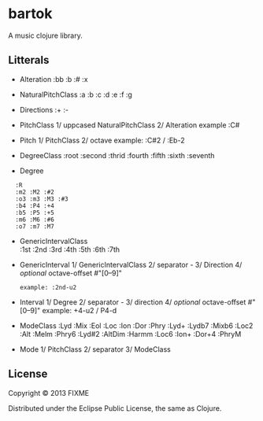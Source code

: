 # bartok

A music clojure library.

## Litterals

- Alteration 
  :bb :b :# :x

- NaturalPitchClass 
  :a :b :c :d :e :f :g

- Directions 
  :+ :-

- PitchClass
  1/ uppcased NaturalPitchClass
  2/ Alteration
  example :C# 

- Pitch
  1/ PitchClass
  2/ octave
  example: :C#2 / :Eb-2

- DegreeClass
  :root :second :thrid :fourth :fifth :sixth :seventh

- Degree
```
  :R
  :m2 :M2 :#2
  :o3 :m3 :M3 :#3
  :b4 :P4 :+4
  :b5 :P5 :+5
  :m6 :M6 :#6
  :o7 :m7 :M7   
```

- GenericIntervalClass  
  :1st :2nd :3rd :4th :5th :6th :7th 

- GenericInterval 
  1/ GenericIntervalClass
  2/ separator -
  3/ Direction
  4/ *optional* octave-offset #"[0–9]"
  ```
  example: :2nd-u2
  ```

- Interval
  1/ Degree
  2/ separator -
  3/ direction
  4/ *optional* octave-offset #"[0–9]"
  example: +4-u2 / P4-d

- ModeClass
  :Lyd :Mix :Eol :Loc :Ion :Dor :Phry
  :Lyd+ :Lydb7 :Mixb6 :Loc2 :Alt :Melm :Phry6
  :Lyd#2 :AltDim :Harmm :Loc6 :Ion+ :Dor+4 :PhryM

- Mode
  1/ PitchClass
  2/ separator
  3/ ModeClass

## License

Copyright © 2013 FIXME

Distributed under the Eclipse Public License, the same as Clojure.

